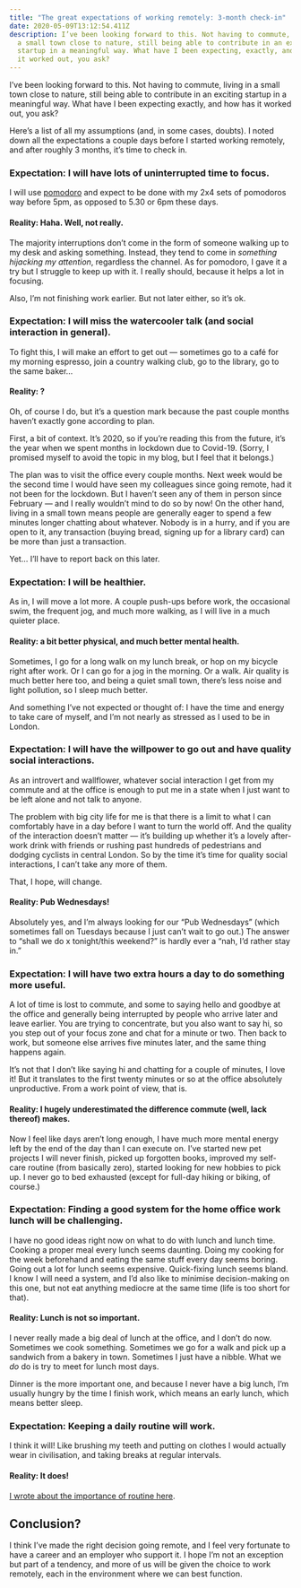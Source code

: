 ```yaml
---
title: "The great expectations of working remotely: 3-month check-in"
date: 2020-05-09T13:12:54.411Z
description: I’ve been looking forward to this. Not having to commute, living in
  a small town close to nature, still being able to contribute in an exciting
  startup in a meaningful way. What have I been expecting, exactly, and how has
  it worked out, you ask?
---
```

I’ve been looking forward to this. Not having to commute, living in a small town close to nature, still being able to contribute in an exciting startup in a meaningful way. What have I been expecting exactly, and how has it worked out, you ask?

Here’s a list of all my assumptions (and, in some cases, doubts). I noted down all the expectations a couple days before I started working remotely, and after roughly 3 months, it’s time to check in.

### Expectation: I will have lots of uninterrupted time to focus.

I will use [pomodoro](https://en.wikipedia.org/wiki/Pomodoro_Technique) and expect to be done with my 2x4 sets of pomodoros way before 5pm, as opposed to 5.30 or 6pm these days.

#### Reality: Haha. Well, not really.

The majority interruptions don’t come in the form of someone walking up to my desk and asking something. Instead, they tend to come in *something hijacking my attention*, regardless the channel. As for pomodoro, I gave it a try but I struggle to keep up with it. I really should, because it helps a lot in focusing.

Also, I’m not finishing work earlier. But not later either, so it’s ok.

### Expectation: I will miss the watercooler talk (and social interaction in general).

To fight this, I will make an effort to get out — sometimes go to a café for my morning espresso, join a country walking club, go to the library, go to the same baker…

#### Reality: ?

Oh, of course I do, but it’s a question mark because the past couple months haven’t exactly gone according to plan.

First, a bit of context. It’s 2020, so if you’re reading this from the future, it’s the year when we spent months in lockdown due to Covid-19. (Sorry, I promised myself to avoid the topic in my blog, but I feel that it belongs.)

The plan was to visit the office every couple months. Next week would be the second time I would have seen my colleagues since going remote, had it not been for the lockdown. But I haven’t seen any of them in person since February — and I really wouldn’t mind to do so by now! On the other hand, living in a small town means people are generally eager to spend a few minutes longer chatting about whatever. Nobody is in a hurry, and if you are open to it, any transaction (buying bread, signing up for a library card) can be more than just a transaction.

Yet… I’ll have to report back on this later.

### Expectation: I will be healthier.

As in, I will move a lot more. A couple push-ups before work, the occasional swim, the frequent jog, and much more walking, as I will live in a much quieter place.

#### Reality: a bit better physical, and much better mental health.

Sometimes, I go for a long walk on my lunch break, or hop on my bicycle right after work. Or I can go for a jog in the morning. Or a walk. Air quality is much better here too, and being a quiet small town, there’s less noise and light pollution, so I sleep much better.

And something I’ve not expected or thought of: I have the time and energy to take care of myself, and I’m not nearly as stressed as I used to be in London.

### Expectation: I will have the willpower to go out and have quality social interactions.

As an introvert and wallflower, whatever social interaction I get from my commute and at the office is enough to put me in a state when I just want to be left alone and not talk to anyone.

The problem with big city life for me is that there is a limit to what I can comfortably have in a day before I want to turn the world off. And the quality of the interaction doesn’t matter — it’s building up whether it’s a lovely after-work drink with friends or rushing past hundreds of pedestrians and dodging cyclists in central London. So by the time it’s time for quality social interactions, I can’t take any more of them.

That, I hope, will change.

#### Reality: Pub Wednesdays!

Absolutely yes, and I’m always looking for our “Pub Wednesdays” (which sometimes fall on Tuesdays because I just can’t wait to go out.) The answer to “shall we do x tonight/this weekend?” is hardly ever a “nah, I’d rather stay in.”

### Expectation: I will have two extra hours a day to do something more useful.

A lot of time is lost to commute, and some to saying hello and goodbye at the office and generally being interrupted by people who arrive later and leave earlier. You are trying to concentrate, but you also want to say hi, so you step out of your focus zone and chat for a minute or two. Then back to work, but someone else arrives five minutes later, and the same thing happens again.

It’s not that I don’t like saying hi and chatting for a couple of minutes, I love it! But it translates to the first twenty minutes or so at the office absolutely unproductive. From a work point of view, that is.

#### Reality: I hugely underestimated the difference commute (well, lack thereof) makes.

Now I feel like days aren’t long enough, I have much more mental energy left by the end of the day than I can execute on. I’ve started new pet projects I will never finish, picked up forgotten books, improved my self-care routine (from basically zero), started looking for new hobbies to pick up. I never go to bed exhausted (except for full-day hiking or biking, of course.)

### Expectation: Finding a good system for the home office work lunch will be challenging.

I have no good ideas right now on what to do with lunch and lunch time. Cooking a proper meal every lunch seems daunting. Doing my cooking for the week beforehand and eating the same stuff every day seems boring. Going out a lot for lunch seems expensive. Quick-fixing lunch seems bland. I know I will need a system, and I’d also like to minimise decision-making on this one, but not eat anything mediocre at the same time (life is too short for that).

#### Reality: Lunch is not so important.

I never really made a big deal of lunch at the office, and I don’t do now. Sometimes we cook something. Sometimes we go for a walk and pick up a sandwich from a bakery in town. Sometimes I just have a nibble. What we *do* do is try to meet for lunch most days.

Dinner is the more important one, and because I never have a big lunch, I’m usually hungry by the time I finish work, which means an early lunch, which means better sleep.

### Expectation: Keeping a daily routine will work.

I think it will! Like brushing my teeth and putting on clothes I would actually wear in civilisation, and taking breaks at regular intervals.

#### Reality: It does!

[I wrote about the importance of routine here](https://eszter.space/wfh-tips/).

## Conclusion?

I think I’ve made the right decision going remote, and I feel very fortunate to have a career and an employer who support it. I hope I’m not an exception but part of a tendency, and more of us will be given the choice to work remotely, each in the environment where we can best function.